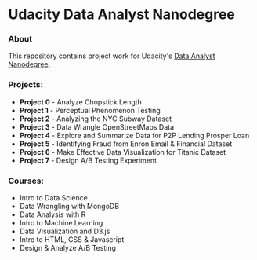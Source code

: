 # Udacity Data Analyst Nanodegree

### About
This repository contains project work for Udacity's [Data Analyst Nanodegree](https://www.udacity.com/course/nd002).

### Projects:

- **Project 0** - Analyze Chopstick Length
- **Project 1** - Perceptual Phenomenon Testing
- **Project 2** - Analyzing the NYC Subway Dataset
- **Project 3** - Data Wrangle OpenStreetMaps Data
- **Project 4** - Explore and Summarize Data for P2P Lending Prosper Loan
- **Project 5** - Identifying Fraud from Enron Email & Financial Dataset
- **Project 6** - Make Effective Data Visualization for Titanic Dataset
- **Project 7** - Design A/B Testing Experiment

### Courses:
- Intro to Data Science
- Data Wrangling with MongoDB
- Data Analysis with R
- Intro to Machine Learning
- Data Visualization and D3.js
- Intro to HTML, CSS & Javascript
- Design & Analyze A/B Testing
